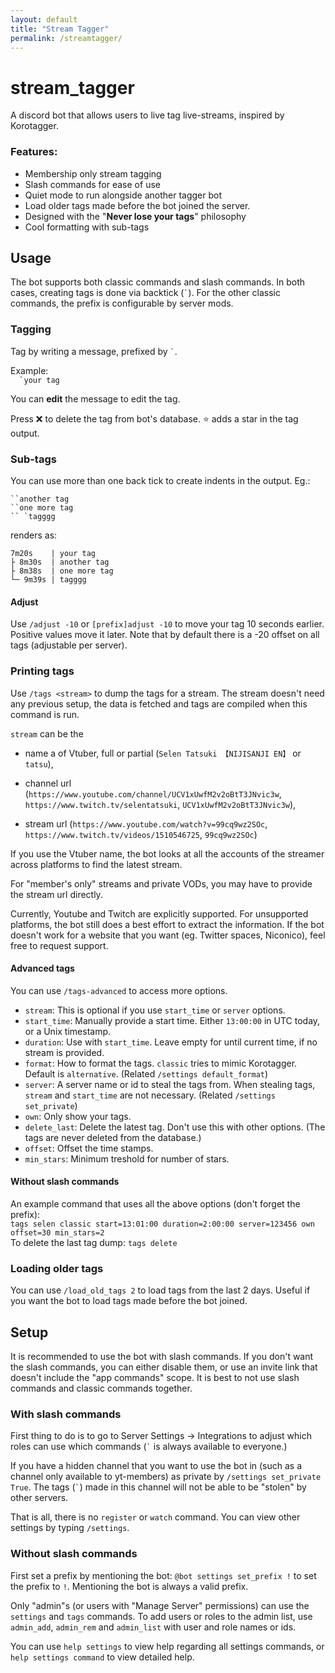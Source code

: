 ```yaml
---
layout: default
title: "Stream Tagger"
permalink: /streamtagger/
---
```


# stream_tagger

A discord bot that allows users to live tag live-streams, inspired by Korotagger.

### Features:

* Membership only stream tagging
* Slash commands for ease of use
* Quiet mode to run alongside another tagger bot
* Load older tags made before the bot joined the server.
* Designed with the "**Never lose your tags**" philosophy
* Cool formatting with sub-tags

## Usage

The bot supports both classic commands and slash commands. In both cases, creating tags is done via backtick (`` ` ``).
For the other classic commands, the prefix is configurable by server mods.

### Tagging
Tag by writing a message, prefixed by `` ` ``.

Example:  
``  `your tag``

You can __edit__ the message to edit the tag.

Press ❌ to delete the tag from bot's database. ⭐ adds a star in the tag output.

### Sub-tags
You can use more than one back tick to create indents in the output. Eg.:

```
``another tag  
``one more tag  
`` `tagggg
```  

renders as:

```
7m20s    | your tag  
├ 8m30s  | another tag  
├ 8m38s  | one more tag  
└─ 9m39s | tagggg  
```

#### Adjust

Use `/adjust -10` or `[prefix]adjust -10` to move your tag 10 seconds earlier. Positive values move it later.
Note that by default there is a -20 offset on all tags (adjustable per server).

### Printing tags

Use `/tags <stream>` to dump the tags for a stream. The stream doesn't need any previous setup, the data is fetched and tags are compiled when this command is run.

`stream` can be the
* name a of Vtuber, full or partial (`Selen Tatsuki 【NIJISANJI EN】` or `tatsu`),

* channel url (`https://www.youtube.com/channel/UCV1xUwfM2v2oBtT3JNvic3w`, `https://www.twitch.tv/selentatsuki`, `UCV1xUwfM2v2oBtT3JNvic3w`),

* stream url (`https://www.youtube.com/watch?v=99cq9wz2SOc`, `https://www.twitch.tv/videos/1510546725`, `99cq9wz2SOc`)

If you use the Vtuber name, the bot looks at all the accounts of the streamer across platforms to find the latest stream.

For "member's only" streams and private VODs, you may have to provide the stream url directly.

Currently, Youtube and Twitch are explicitly supported. For unsupported platforms, the bot still does a best effort to extract the information.
If the bot doesn't work for a website that you want (eg. Twitter spaces, Niconico), feel free to request support.

#### Advanced tags

You can use `/tags-advanced` to access more options.

* `stream`: This is optional if you use `start_time` or `server` options.
* `start_time`: Manually provide a start time. Either `13:00:00` in UTC today, or a Unix timestamp. 
* `duration`: Use with `start_time`. Leave empty for until current time, if no stream is provided.
* `format`: How to format the tags. `classic` tries to mimic Korotagger. Default is `alternative`. (Related `/settings default_format`)
* `server`: A server name or id to steal the tags from. When stealing tags, `stream` and `start_time` are not necessary. (Related `/settings set_private`)
* `own`: Only show your tags.
* `delete_last`: Delete the latest tag. Don't use this with other options. (The tags are never deleted from the database.)
* `offset`: Offset the time stamps.
* `min_stars`: Minimum treshold for number of stars.

#### Without slash commands

An example command that uses all the above options (don't forget the prefix):  
`tags selen classic start=13:01:00 duration=2:00:00 server=123456 own offset=30 min_stars=2`  
To delete the last tag dump: `tags delete`

### Loading older tags

You can use `/load_old_tags 2` to load tags from the last 2 days. Useful if you want the bot to load tags made before the bot joined.

## Setup

It is recommended to use the bot with slash commands.
If you don't want the slash commands, you can either disable them, or use an invite link that doesn't include the "app commands" scope.
It is best to not use slash commands and classic commands together.

### With slash commands

First thing to do is to go to Server Settings -> Integrations to adjust which roles can use which commands (`` ` `` is always available to everyone.)

If you have a hidden channel that you want to use the bot in (such as a channel only available to yt-members) as private by `/settings set_private True`.
The tags (`` ` ``) made in this channel will not be able to be "stolen" by other servers.

That is all, there is no `register` or `watch` command. You can view other settings by typing `/settings`.

### Without slash commands

First set a prefix by mentioning the bot: `@bot settings set_prefix !` to set the prefix to `!`. Mentioning the bot is always a valid prefix.

Only "admin"s (or users with "Manage Server" permissions) can use the `settings` and `tags` commands.
To add users or roles to the admin list, use `admin_add`, `admin_rem` and `admin_list` with user and role names or ids.

You can use `help settings` to view help regarding all settings commands, or `help settings command` to view detailed help.

